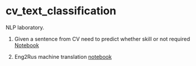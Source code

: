 # cv_text_classification
NLP laboratory.  

1) Given a sentence from CV need to predict whether  skill or not required [Notebook](sentence_classification.ipynb)


2) Eng2Rus machine translation [notebook](translation_transformer.ipynb)
